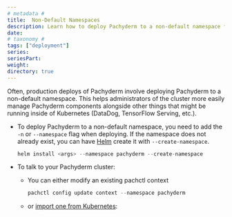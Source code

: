 ```yaml
---
# metadata # 
title:  Non-Default Namespaces
description: Learn how to deploy Pachyderm to a non-default namespace for easier admin management.
date: 
# taxonomy #
tags: ["deployment"]
series:
seriesPart:
weight: 
directory: true 
--- 
```


Often, production deploys of Pachyderm involve deploying Pachyderm to a non-default namespace. This helps administrators of the cluster more easily manage Pachyderm components alongside other things that might be running inside of Kubernetes (DataDog, TensorFlow Serving, etc.).

* To deploy Pachyderm to a non-default namespace, 
you need to add the `-n` or `--namespace` flag when deploying. 
    If the namespace does not already exist, 
    you can have [Helm](../helm-install/) create it with `--create-namespace`.


    ```s
    helm install <args> --namespace pachyderm --create-namespace
    ```

* To talk to your Pachyderm cluster:

    - You can either modify an existing pachctl context
        ```s
        pachctl config update context --namespace pachyderm
        ```

    - or [import one from Kubernetes](../import-kubernetes-context/):
